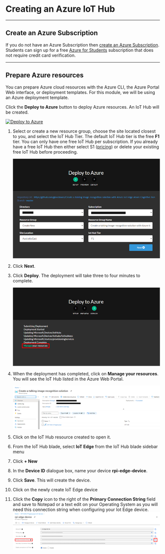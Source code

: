 # Creating an Azure IoT Hub

<!-- This solution will use three services

1. [Azure IoT Hub](https://docs.microsoft.com/en-us/azure/iot-hub/)
2. [Azure Custom Vision](https://docs.microsoft.com/en-us/azure/cognitive-services/custom-vision-service/)
3. [Azure Speech Services](https://docs.microsoft.com/en-us/azure/cognitive-services/speech-service/) -->

---

## Create an Azure Subscription

If you do not have an Azure Subscription then [create an Azure Subscription](https://azure.microsoft.com/en-us/free/). Students can sign up for a free [Azure for Students](https://azure.microsoft.com/en-us/free/students/) subscription that does not require credit card verification.

---

## Prepare Azure resources

You can prepare Azure cloud resources with the Azure CLI, the Azure Portal Web interface, or deployment templates. For this module, we will be using an Azure deployment template.

Click the **Deploy to Azure** button to deploy Azure resources. An IoT Hub will be created.

[![Deploy to Azure](https://azuredeploy.net/deploybutton.png)](https://azuredeploy.net/?repository=https://github.com/gloveboxes/Create-a-talking-image-recognition-solution-with-Azure-IoT-Edge-Azure-Cognitive-Services/tree/master/zdocs/azure-deployment)

1. Select or create a new resource group, choose the site located closest to you, and select the IoT Hub Tier. The default IoT Hub tier is the free **F1** tier. You can only have one free IoT Hub per subscription. If you already have a free IoT Hub then either select S1 ([pricing](https://azure.microsoft.com/en-us/pricing/details/iot-hub/)) or delete your existing free IoT Hub before proceeding.

    ![](../resources/azure-deployment-settings.png)

2. Click **Next**.
3. Click **Deploy**. The deployment will take three to four minutes to complete.

    ![](../resources/azure-deployment-completed.png)

4. When the deployment has completed, click on **Manage your resources**. You will see the IoT Hub listed in the Azure Web Portal.

    ![](../resources/azure-iot-resources.png)

5. Click on the IoT Hub resource created to open it.
6. From the IoT Hub blade, select **IoT Edge** from the IoT Hub blade sidebar menu
7. Click **+ New**
8. In the **Device ID** dialogue box, name your device **rpi-edge-device**.
9. Click **Save**. This will create the device.
10. Click on the newly create IoT Edge device
11. Click the **Copy** icon to the right of the **Primary Connection String** field and save to Notepad or a text edit on your Operating System as you will need this connection string when configuring your Iot Edge device.
    ![](../resources/iot-edge-device-connaction-string.png)

